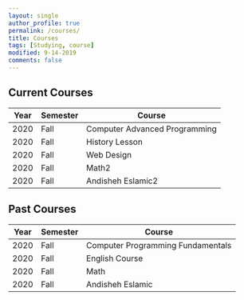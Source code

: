 ```yaml
---
layout: single
author_profile: true
permalink: /courses/
title: Courses
tags: [Studying, course]
modified: 9-14-2019
comments: false
---
```


## Current Courses

| Year | Semester | Course |
| ---- | -------- | ------ |
| 2020 | Fall     | Computer Advanced Programming |
| 2020 | Fall     | History Lesson |
| 2020 | Fall     | Web Design |
| 2020 | Fall     | Math2 |
| 2020 | Fall     | Andisheh Eslamic2 |

## Past Courses

| Year | Semester | Course |
| ---- | -------- | ------ |
| 2020 | Fall     | Computer Programming Fundamentals |
| 2020 | Fall     | English Course |
| 2020 | Fall     | Math |
| 2020 | Fall     | Andisheh Eslamic |

<!-- 
## More Past Courses

| Year | Semester | Course |
| ---- | -------- | ------ |
...
-->
